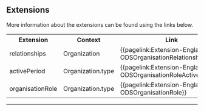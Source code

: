 ## Extensions

More information about the extensions can be found using the links below.

<table class="assets" title="Extensions list">
<tr>
<th class="width20">Extension</th>
<th class="width20">Context</th>
<th class="width30">Link</th>
<th class="width30">Comment</th>
</tr>
<tr>
<td>relationships</td>
<td>Organization</td>
<td>{{pagelink:Extension-England-ODSOrganisationRelationship}}</td>
<td></td>
</tr>
<tr>
<td>activePeriod</td>
<td>Organization.type</td>
<td>{{pagelink:Extension-England-ODSOrganisationRoleActivePeriod}}</td>
<td></td>
</tr>
<tr>
<td>organisationRole</td>
<td>Organization.type</td>
<td>{{pagelink:Extension-England-ODSOrganisationRole}}</td>
<td></td>
</tr>
</table>

---